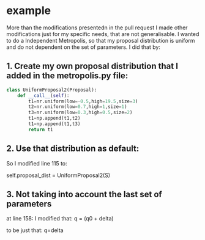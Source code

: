 # example

More than the modifications presentedn in the pull request I made other modifications just for my specific needs, that are not generalisable. I wanted to do a Independent Metropolis, so that my proposal distribution is uniform and do not dependent on the set of parameters. I did that by:

## 1. Create my own proposal distribution that I added in the metropolis.py file:
```python
class UniformProposal2(Proposal):
    def __call__(self):
        t1=nr.uniform(low=-0.5,high=19.5,size=3)
        t2=nr.uniform(low=0.7,high=1,size=1)
        t3=nr.uniform(low=0.3,high=0.5,size=2)
        t1=np.append(t1,t2)
        t1=np.append(t1,t3)
        return t1
 ```
       
## 2. Use that distribution as default: 
So I modified line 115 to:

 self.proposal_dist = UniformProposal2(S)
 
## 3. Not taking into account the last set of parameters
at line 158: 
I modified that:
q = (q0 + delta)

to be just that:
q=delta
